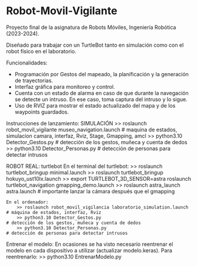 # Robot-Movil-Vigilante
Proyecto final de la asignatura de Robots Móviles, Ingeniería Robótica (2023-2024).

Diseñado para trabajar con un TurtleBot tanto en simulación como con el robot físico en el laboratorio. 

Funcionalidades: 
  - Programación por Gestos del mapeado, la planificación y la generación de trayectorias.
  - Interfaz gráfica para monitoreo y control.
  - Cuenta con un estado de alarma en caso de que durante la navegación se detecte un intruso. En ese caso, toma captura del intruso y lo sigue.
  - Uso de RVIZ para mostrar el estado actualizado del mapa y de los waypoints guardados.

Instrucciones de lanzamiento: 
  SIMULACIÓN
    >> roslaunch robot_movil_vigilante museo_navigation.launch  # maquina de estados, simulacion camara, interfaz, Rviz, Stage, Gmapping, amcl
    >> python3.10 Detector_Gestos.py                            # detección de los gestos, muñeca y cuenta de dedos
    >> python3.10 Detector_Personas.py                          # detección de personas para detectar intrusos

  ROBOT REAL: turtlebot 
    En el terminal del turtlebot: 
        >> roslaunch turtlebot_bringup minimal.launch
        >> roslaunch turtlebot_bringup hokuyo_ust10lx.launch
        >> export TURTLEBOT_3D_SENSOR=astra 
           roslaunch turtlebot_navigation gmapping_demo.launch
        >> roslaunch astra_launch astra.launch                  # importante lanzar la cámara después que el gmapping
    
    En el ordenador: 
        >> roslaunch robot_movil_vigilancia laboratorio_simulation.launch      # máquina de estados, interfaz, Rviz
        >> python3.10 Detector_Gestos.py                                       # detección de los gestos, muñeca y cuenta de dedos
        >> python3.10 Detector_Personas.py                                     # detección de personas para detectar intrusos

  Entrenar el modelo: 
    En ocasiones se ha visto necesario reentrenar el modelo en cada dispositivo a utilizar (actualizar modelo.keras). Para reentrenarlo: 
      >> python3.10 EntrenarModelo.py
